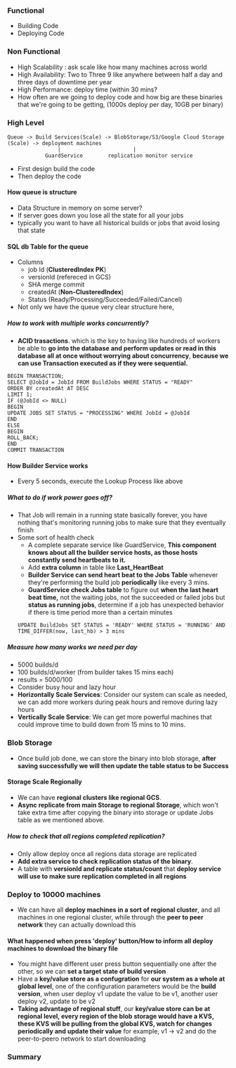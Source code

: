 ### Functional
- Building Code
- Deploying Code
### Non Functional
- High Scalability : ask scale like how many machines across world
- High Availability: Two to Three 9 like anywhere between half a day and three days of downtime per year
- High Performance: deploy time (within 30 mins?
- How often are we going to deploy code and how big are these binaries that we're going to be getting,  (1000s deploy per day, 10GB per binary)

### High Level
```
Queue -> Build Services(Scale) -> BlobStorage/S3/Google Cloud Storage (Scale) -> deployment machines
				|						|
			GuardService		replication monitor service
```
- First design build the code
- Then deploy the code
#### How queue is structure
- Data Structure in memory on some server?
- If server goes down you lose all the state for all your jobs
- typically you want to have all historical builds or jobs that avoid losing that state
#### SQL db Table for the queue
- Columns
	- job Id	(**ClusteredIndex PK**)
	- versionId	(refereced in GCS)
	- SHA merge commit
	- createdAt    	(**Non-ClusteredIndex**)
	- Status (Ready/Processing/Succeeded/Failed/Cancel)
- Not only we have the queue very clear structure here,
##### How to work with multiple works concurrently?
-  **ACID trasactions**. which is the key to having like hundreds of workers be able to **go into the database and perform updates or read in this database all at once without worrying about concurrency**, **because we can use Transaction executed as if they were sequential.** 
```
BEGIN TRANSACTION;
SELECT @JobId = JobId FROM BuildJobs WHERE STATUS = "READY"
ORDER BY createdAt AT DESC
LIMIT 1;
IF (@JobId <> NULL)
BEGIN
UPDATE JOBS SET STATUS = "PROCESSING" WHERE JobId = @JobId
END
ELSE
BEGIN
ROLL_BACK;
END
COMMIT TRANSACTION
```
#### How Builder Service works
- Every 5 seconds, execute the Lookup Process like above
##### What to do if work power goes off?
- That Job will remain in a running state basically forever, you have nothing that's monitoring running jobs to make sure that they eventually finish
- Some sort of health check
	- A complete separate service like GuardService, **This component knows about all the builder service hosts, as those hosts constantly send heartbeats to it.**
	- Add **extra column** in table like **Last_HeartBeat**
	- **Builder Service can send heart beat to the Jobs Table** whenever they're performing the build job **periodically** like every 3 mins.
	- **GuardService check Jobs table** to figure out **when the last heart beat time,** not the waiting jobs, not the succeeded or failed jobs but **status as running jobs**, determine if a job has unexpected behavior if there is time period more than a certain minutes
	```
	UPDATE BuildJobs SET STATUS = 'READY' WHERE STATUS = 'RUNNING' AND TIME_DIFFER(now, last_hb) > 3 mins
	```
##### Measure how many works we need per day
- 5000 builds/d
- 100 builds/d/worker (from builder takes 15 mins each)
- results = 5000/100
- Consider busy hour and lazy hour
- **Horizontally Scale Services**: Consider our system can scale as needed, we can add more workers during peak hours and remove during lazy hours
- **Vertically Scale Service**: We can get more powerful machines that could improve time to build down from 15 mins to 10 mins.
### Blob Storage
- Once build job done, we can store the binary into blob storage, **after saving successfully we will then update the table status to be Success**
#### Storage Scale Regionally
- We can have **regional clusters like regional GCS**. 
- **Async replicate from main Storage to regional Storage**, which won't take extra time after copying the binary into storage or update Jobs table as we mentioned above.
##### How to check that all regions completed replication?
- Only allow deploy once all regions data storage are replicated
- **Add extra service to check replication status of the binary**. 
- A table with **versionId and replicate status/count** that **deploy service will use to make sure replication completed in all regions**
### Deploy to 10000 machines
- We can have all **deploy machines in a sort of regional cluster**, and all machines in one regional cluster, while through the **peer to peer network** they can actually download this
#### What happened when press 'deploy' button/How to inform all deploy machines to download the binary file
- You might have different user press button sequentially one after the other, so we can **set a target state of build version**
- Have a **key/value store as a confugration** for **our system as a whole at global level**, one of the configuration parameters would be the **build version**, when user deploy v1 update the value to be v1, another user deploy v2, update to be v2
- **Taking advantage of regional stuff**, our **key/value store can be at regional level, every region of the blob storage would have a KVS, these KVS will be pulling from the global KVS, watch for changes periodically and update their value** for example, v1 -> v2 and do the peer-to-peero network to start downloading
### Summary
<!--stackedit_data:
eyJoaXN0b3J5IjpbLTE4ODcwMTczMSwtMjA4ODc0NjYxMl19
-->